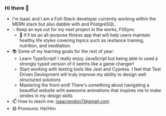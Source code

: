 ### Hi there 👋

- I'm Isaac and I am a Full-Stack developer currently working within the MERN stack but also dabble with and PostgreSQL.
- 💡 Keep an eye out for my next project in the works, FitSync
  - 💪 It'll be an all-purpose fitness app that will help users maintain healthy life styles covering topics such as resitance training, nutrition, and meditation.
- 📚 Some of my learning goals for the rest of year:
  - Learn TypeScript! I really enjoy JavaScript but being able to used a strongly typed version of it seems like a game changer!
  - Start working with testing tools like Jest and Cypress. I feel that Test Driven Devlopment will truly improve my ability to design well structured solutions 
  - Mastering the front-end! There's something about navigating a beautfiul website wiht awesome animations that inspires me to make strides in my design skills
- 📫 How to reach me: isaacrendon7@gmail.com
- 😄 Pronouns: He/Him


